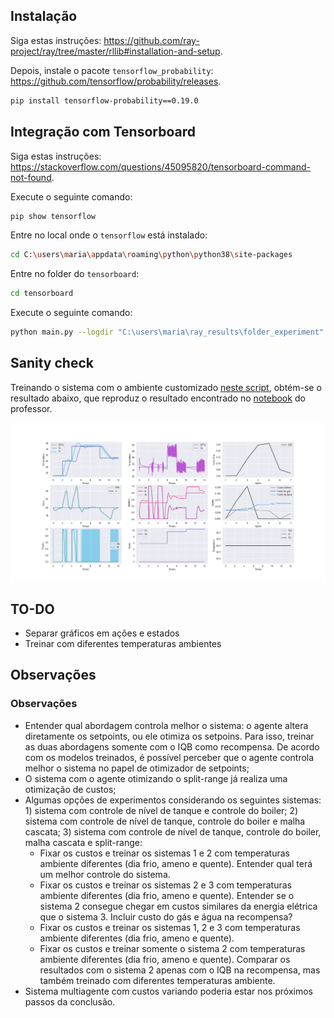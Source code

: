 ## Instalação

Siga estas instruções: https://github.com/ray-project/ray/tree/master/rllib#installation-and-setup.

Depois, instale o pacote `tensorflow_probability`: https://github.com/tensorflow/probability/releases.

```bash
pip install tensorflow-probability==0.19.0
```

## Integração com Tensorboard

Siga estas instruções: https://stackoverflow.com/questions/45095820/tensorboard-command-not-found.

Execute o seguinte comando:

```bash
pip show tensorflow
```

Entre no local onde o `tensorflow` está instalado:

```bash
cd C:\users\maria\appdata\roaming\python\python38\site-packages
```

Entre no folder do `tensorboard`:

```bash
cd tensorboard
```

Execute o seguinte comando:

```bash
python main.py --logdir "C:\users\maria\ray_results\folder_experiment"
```

## Sanity check

Treinando o sistema com o ambiente customizado [neste script](https://github.com/mpaulazamin/tcc-models-rllib/blob/main/sanity_check.py), obtém-se o resultado abaixo, 
que reproduz o resultado encontrado no [notebook](https://github.com/mpaulazamin/tcc-models-rllib/blob/main/chuveiro_turbinado.ipynb) do professor.

![check](https://github.com/mpaulazamin/tcc-models-rllib/blob/main/imagens/custom_env.jpg)

## TO-DO

- Separar gráficos em ações e estados
- Treinar com diferentes temperaturas ambientes

## Observações

### Observações

- Entender qual abordagem controla melhor o sistema: o agente altera diretamente os setpoints, ou ele otimiza os setpoins. Para isso, treinar as duas abordagens somente com o IQB como recompensa. De acordo com os modelos treinados, é possível perceber que o agente controla melhor o sistema no papel de otimizador de setpoints;
- O sistema com o agente otimizando o split-range já realiza uma otimização de custos;
- Algumas opções de experimentos considerando os seguintes sistemas: 1) sistema com controle de nível de tanque e controle do boiler; 2) sistema com controle de nível de tanque, controle do boiler e malha cascata; 3) sistema com controle de nível de tanque, controle do boiler, malha cascata e split-range:
  - Fixar os custos e treinar os sistemas 1 e 2 com temperaturas ambiente diferentes (dia frio, ameno e quente). Entender qual terá um melhor controle do sistema.
  - Fixar os custos e treinar os sistemas 2 e 3 com temperaturas ambiente diferentes (dia frio, ameno e quente). Entender se o sistema 2 consegue chegar em custos similares da energia elétrica que o sistema 3. Incluir custo do gás e água na recompensa?
  - Fixar os custos e treinar os sistemas 1, 2 e 3 com temperaturas ambiente diferentes (dia frio, ameno e quente).
  - Fixar os custos e treinar somente o sistema 2 com temperaturas ambiente diferentes (dia frio, ameno e quente). Comparar os resultados com o sistema 2 apenas com o IQB na recompensa, mas também treinado com diferentes temperaturas ambiente.
- Sistema multiagente com custos variando poderia estar nos próximos passos da conclusão.
